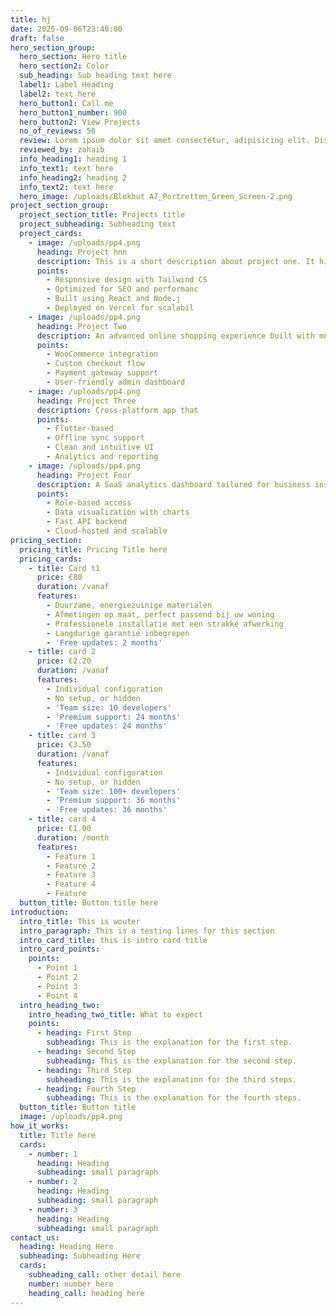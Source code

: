 ```yaml
---
title: hj
date: 2025-09-06T23:40:00
draft: false
hero_section_group:
  hero_section: Hero title
  hero_section2: Color
  sub_heading: Sub heading text here
  label1: Label Heading
  label2: text here
  hero_button1: Call me
  hero_button1_number: 900
  hero_button2: View Projects
  no_of_reviews: 56
  review: Lorem ipsum dolor sit amet consectetur, adipisicing elit. Distinctio repellendus non est odit, possimus fuga?
  reviewed_by: zohaib
  info_heading1: heading 1
  info_text1: text here
  info_heading2: heading 2
  info_text2: text here
  hero_image: /uploads/Blokhut A7_Portretten_Green_Screen-2.png
project_section_group:
  project_section_title: Projects title
  project_subheading: Subheading text
  project_cards:
    - image: /uploads/pp4.png
      heading: Project hnn
      description: This is a short description about project one. It highlights what
      points:
        - Responsive design with Tailwind CS
        - Optimized for SEO and performanc
        - Built using React and Node.j
        - Deployed on Vercel for scalabil
    - image: /uploads/pp4.png
      heading: Project Two
      description: An advanced online shopping experience built with modern frameworks. and blah blah
      points:
        - WooCommerce integration
        - Custom checkout flow
        - Payment gateway support
        - User-friendly admin dashboard
    - image: /uploads/pp4.png
      heading: Project Three
      description: Cross-platform app that
      points:
        - Flutter-based
        - Offline sync support
        - Clean and intuitive UI
        - Analytics and reporting
    - image: /uploads/pp4.png
      heading: Project Four
      description: A SaaS analytics dashboard tailored for business insights and reports.
      points:
        - Role-based access
        - Data visualization with charts
        - Fast API backend
        - Cloud-hosted and scalable
pricing_section:
  pricing_title: Pricing Title here
  pricing_cards:
    - title: Card t1
      price: €80
      duration: /vanaf
      features:
        - Duurzame, energiezuinige materialen
        - Afmetingen op maat, perfect passend bij uw woning
        - Professionele installatie met een strakke afwerking
        - Langdurige garantie inbegrepen
        - 'Free updates: 2 months'
    - title: card 2
      price: €2.20
      duration: /vanaf
      features:
        - Individual configuration
        - No setup, or hidden
        - 'Team size: 10 developers'
        - 'Premium support: 24 months'
        - 'Free updates: 24 months'
    - title: card 3
      price: €3.50
      duration: /vanaf
      features:
        - Individual configuration
        - No setup, or hidden
        - 'Team size: 100+ developers'
        - 'Premium support: 36 months'
        - 'Free updates: 36 months'
    - title: card 4
      price: €1.00
      duration: /month
      features:
        - Feature 1
        - Feature 2
        - Feature 3
        - Feature 4
        - Feature
  button_title: Button title here
introduction:
  intro_title: This is wouter
  intro_paragraph: This is a testing lines for this section
  intro_card_title: this is intro card title
  intro_card_points:
    points:
      - Point 1
      - Point 2
      - Point 3
      - Point 4
  intro_heading_two:
    intro_heading_two_title: What to expect
    points:
      - heading: First Step
        subheading: This is the explanation for the first step.
      - heading: Second Step
        subheading: This is the explanation for the second step.
      - heading: Third Step
        subheading: This is the explanation for the third steps.
      - heading: Fourth Step
        subheading: This is the explanation for the fourth steps.
  button_title: Button title
  image: /uploads/pp4.png
how_it_works:
  title: Title here
  cards:
    - number: 1
      heading: Heading
      subheading: small paragraph
    - number: 2
      heading: Heading
      subheading: small paragraph
    - number: 3
      heading: Heading
      subheading: small paragraph
contact_us:
  heading: Heading Here
  subheading: Subheading Here
  cards:
    subheading_call: other detail here
    number: number_here
    heading_call: heading here
---
```


